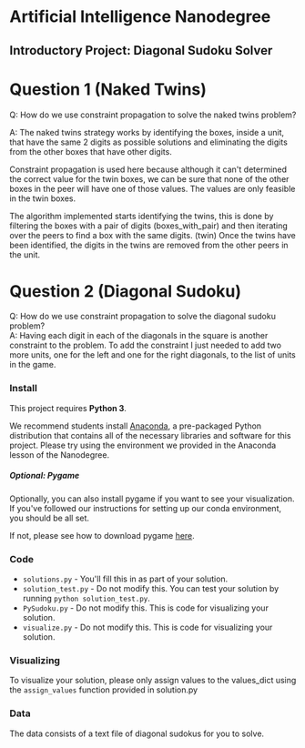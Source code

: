 # Artificial Intelligence Nanodegree
## Introductory Project: Diagonal Sudoku Solver

# Question 1 (Naked Twins)
Q: How do we use constraint propagation to solve the naked twins problem?  

A: The naked twins strategy works by identifying the boxes, inside a unit, that have the same 2 digits as possible solutions and eliminating the digits from the other boxes that have other digits.

Constraint propagation is used here because although it can't determined the correct value for the twin boxes, we can be sure that none of the other boxes in the peer will have one of those values. The values are only feasible in the twin boxes.

The algorithm implemented starts identifying the twins, this is done by filtering the boxes with a pair of digits (boxes_with_pair) and then iterating over the peers to find a box with the same digits. (twin)
Once the twins have been identified, the digits in the twins are removed from the other peers in the unit.


# Question 2 (Diagonal Sudoku)
Q: How do we use constraint propagation to solve the diagonal sudoku problem?  
A: Having each digit in each of the diagonals in the square is another constraint to the problem. To add the constraint I just needed to add two more units, one for the left and one for the right diagonals, to the list of units in the game.


### Install

This project requires **Python 3**.

We recommend students install [Anaconda](https://www.continuum.io/downloads), a pre-packaged Python distribution that contains all of the necessary libraries and software for this project. 
Please try using the environment we provided in the Anaconda lesson of the Nanodegree.

##### Optional: Pygame

Optionally, you can also install pygame if you want to see your visualization. If you've followed our instructions for setting up our conda environment, you should be all set.

If not, please see how to download pygame [here](http://www.pygame.org/download.shtml).

### Code

* `solutions.py` - You'll fill this in as part of your solution.
* `solution_test.py` - Do not modify this. You can test your solution by running `python solution_test.py`.
* `PySudoku.py` - Do not modify this. This is code for visualizing your solution.
* `visualize.py` - Do not modify this. This is code for visualizing your solution.

### Visualizing

To visualize your solution, please only assign values to the values_dict using the ```assign_values``` function provided in solution.py

### Data

The data consists of a text file of diagonal sudokus for you to solve.